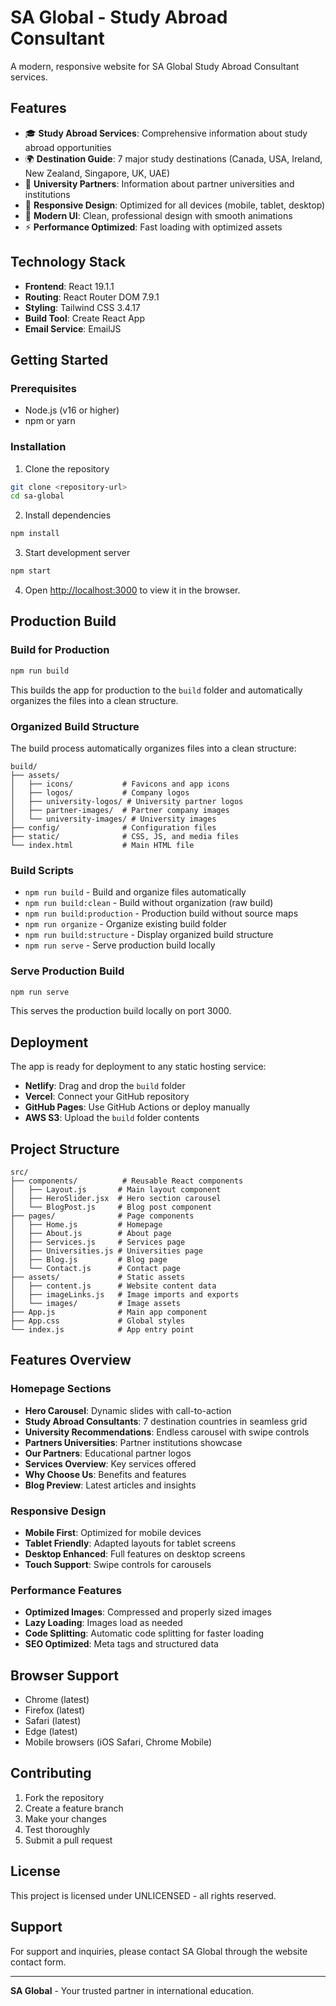 # SA Global - Study Abroad Consultant

A modern, responsive website for SA Global Study Abroad Consultant services.

## Features

- 🎓 **Study Abroad Services**: Comprehensive information about study abroad opportunities
- 🌍 **Destination Guide**: 7 major study destinations (Canada, USA, Ireland, New Zealand, Singapore, UK, UAE)
- 🏫 **University Partners**: Information about partner universities and institutions
- 📱 **Responsive Design**: Optimized for all devices (mobile, tablet, desktop)
- 🎨 **Modern UI**: Clean, professional design with smooth animations
- ⚡ **Performance Optimized**: Fast loading with optimized assets

## Technology Stack

- **Frontend**: React 19.1.1
- **Routing**: React Router DOM 7.9.1
- **Styling**: Tailwind CSS 3.4.17
- **Build Tool**: Create React App
- **Email Service**: EmailJS

## Getting Started

### Prerequisites

- Node.js (v16 or higher)
- npm or yarn

### Installation

1. Clone the repository
```bash
git clone <repository-url>
cd sa-global
```

2. Install dependencies
```bash
npm install
```

3. Start development server
```bash
npm start
```

4. Open [http://localhost:3000](http://localhost:3000) to view it in the browser.

## Production Build

### Build for Production

```bash
npm run build
```

This builds the app for production to the `build` folder and automatically organizes the files into a clean structure.

### Organized Build Structure

The build process automatically organizes files into a clean structure:

```
build/
├── assets/
│   ├── icons/           # Favicons and app icons
│   ├── logos/           # Company logos
│   ├── university-logos/ # University partner logos
│   ├── partner-images/  # Partner company images
│   └── university-images/ # University images
├── config/              # Configuration files
├── static/              # CSS, JS, and media files
└── index.html           # Main HTML file
```

### Build Scripts

- `npm run build` - Build and organize files automatically
- `npm run build:clean` - Build without organization (raw build)
- `npm run build:production` - Production build without source maps
- `npm run organize` - Organize existing build folder
- `npm run build:structure` - Display organized build structure
- `npm run serve` - Serve production build locally

### Serve Production Build

```bash
npm run serve
```

This serves the production build locally on port 3000.

## Deployment

The app is ready for deployment to any static hosting service:

- **Netlify**: Drag and drop the `build` folder
- **Vercel**: Connect your GitHub repository
- **GitHub Pages**: Use GitHub Actions or deploy manually
- **AWS S3**: Upload the `build` folder contents

## Project Structure

```
src/
├── components/          # Reusable React components
│   ├── Layout.js       # Main layout component
│   ├── HeroSlider.jsx  # Hero section carousel
│   └── BlogPost.js     # Blog post component
├── pages/              # Page components
│   ├── Home.js         # Homepage
│   ├── About.js        # About page
│   ├── Services.js     # Services page
│   ├── Universities.js # Universities page
│   ├── Blog.js         # Blog page
│   └── Contact.js      # Contact page
├── assets/             # Static assets
│   ├── content.js      # Website content data
│   ├── imageLinks.js   # Image imports and exports
│   └── images/         # Image assets
├── App.js              # Main app component
├── App.css             # Global styles
└── index.js            # App entry point
```

## Features Overview

### Homepage Sections
- **Hero Carousel**: Dynamic slides with call-to-action
- **Study Abroad Consultants**: 7 destination countries in seamless grid
- **University Recommendations**: Endless carousel with swipe controls
- **Partners Universities**: Partner institutions showcase
- **Our Partners**: Educational partner logos
- **Services Overview**: Key services offered
- **Why Choose Us**: Benefits and features
- **Blog Preview**: Latest articles and insights

### Responsive Design
- **Mobile First**: Optimized for mobile devices
- **Tablet Friendly**: Adapted layouts for tablet screens
- **Desktop Enhanced**: Full features on desktop screens
- **Touch Support**: Swipe controls for carousels

### Performance Features
- **Optimized Images**: Compressed and properly sized images
- **Lazy Loading**: Images load as needed
- **Code Splitting**: Automatic code splitting for faster loading
- **SEO Optimized**: Meta tags and structured data

## Browser Support

- Chrome (latest)
- Firefox (latest)
- Safari (latest)
- Edge (latest)
- Mobile browsers (iOS Safari, Chrome Mobile)

## Contributing

1. Fork the repository
2. Create a feature branch
3. Make your changes
4. Test thoroughly
5. Submit a pull request

## License

This project is licensed under UNLICENSED - all rights reserved.

## Support

For support and inquiries, please contact SA Global through the website contact form.

---

**SA Global** - Your trusted partner in international education.
